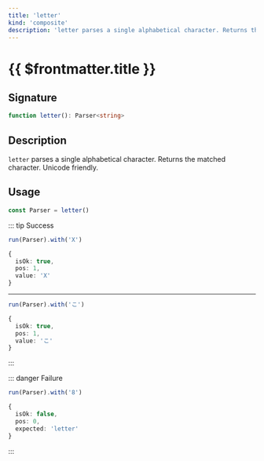 ```yaml
---
title: 'letter'
kind: 'composite'
description: 'letter parses a single alphabetical character. Returns the matched character. Unicode friendly.'
---
```


# {{ $frontmatter.title }}

## Signature

```ts
function letter(): Parser<string>
```

## Description

`letter` parses a single alphabetical character. Returns the matched character. Unicode friendly.

## Usage

```ts
const Parser = letter()
```

::: tip Success
```ts
run(Parser).with('X')

{
  isOk: true,
  pos: 1,
  value: 'X'
}
```
---
```ts
run(Parser).with('こ')

{
  isOk: true,
  pos: 1,
  value: 'こ'
}
```
:::

::: danger Failure
```ts
run(Parser).with('8')

{
  isOk: false,
  pos: 0,
  expected: 'letter'
}
```
:::
